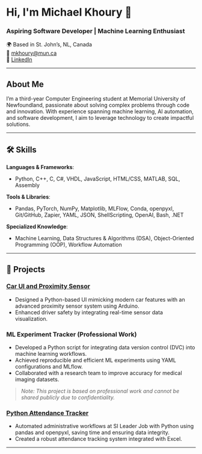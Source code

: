 # Hi, I'm Michael Khoury 👋  
### Aspiring Software Developer | Machine Learning Enthusiast  

🌍 Based in St. John’s, NL, Canada  
📧 [mkhoury@mun.ca](mailto:mkhoury@mun.ca)  
🔗 [LinkedIn](www.linkedin.com/in/khoury-michael)  

---

## About Me  
I’m a third-year Computer Engineering student at Memorial University of Newfoundland, passionate about solving complex problems through code and innovation. With experience spanning machine learning, AI automation, and software development, I aim to leverage technology to create impactful solutions.

---

## 🛠 Skills  
**Languages & Frameworks**:  
- Python, C++, C, C#, VHDL, JavaScript, HTML/CSS, MATLAB, SQL, Assembly  

**Tools & Libraries**:  
- Pandas, PyTorch, NumPy, Matplotlib, MLFlow, Conda, openpyxl, Git/GitHub, Zapier, YAML, JSON, ShellScripting, OpenAI, Bash, .NET  

**Specialized Knowledge**:  
- Machine Learning, Data Structures & Algorithms (DSA), Object-Oriented Programming (OOP), Workflow Automation  

---

## 🚀 Projects  

### [Car UI and Proximity Sensor](https://github.com/Michael-Khoury/Car-Proximity-Sensor)  
- Designed a Python-based UI mimicking modern car features with an advanced proximity sensor system using Arduino.  
- Enhanced driver safety by integrating real-time sensor data visualization.

### ML Experiment Tracker (Professional Work)  
- Developed a Python script for integrating data version control (DVC) into machine learning workflows.  
- Achieved reproducible and efficient ML experiments using YAML configurations and MLflow.  
- Collaborated with a research team to improve accuracy for medical imaging datasets.  
> _Note: This project is based on professional work and cannot be shared publicly due to confidentiality._

### [Python Attendance Tracker](https://github.com/Michael-Khoury/Python-Attendance-Tracker)  
- Automated administrative workflows at SI Leader Job with Python using pandas and openpyxl, saving time and ensuring data integrity.  
- Created a robust attendance tracking system integrated with Excel.  

---
